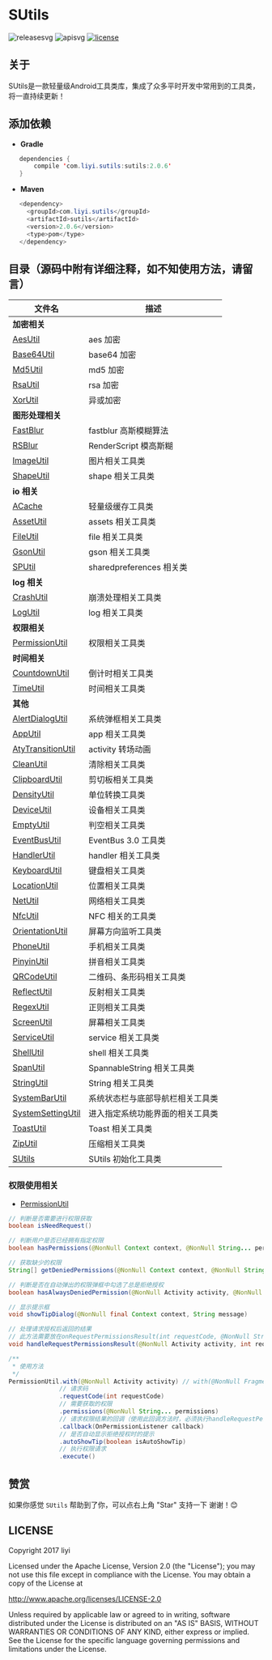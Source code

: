 # SUtils

![releasesvg] ![apisvg] [![license][licensesvg]][license]

## 关于
SUtils是一款轻量级Android工具类库，集成了众多平时开发中常用到的工具类，将一直持续更新！

## 添加依赖

- **Gradle**
```Java
   dependencies {
       compile 'com.liyi.sutils:sutils:2.0.6'
   }
```

- **Maven**
```Java
   <dependency>
     <groupId>com.liyi.sutils</groupId>
     <artifactId>sutils</artifactId>
     <version>2.0.6</version>
     <type>pom</type>
   </dependency>
```

## 目录（源码中附有详细注释，如不知使用方法，请留言）
| 文件名 | 描述 |
| ---- | ---- |
| **加密相关** |
| [AesUtil][AesUtil] | aes 加密 |
| [Base64Util][Base64Util] | base64 加密  |
| [Md5Util][Md5Util] | md5 加密 |
| [RsaUtil][RsaUtil] | rsa 加密 |
| [XorUtil][XorUtil] | 异或加密 |
| **图形处理相关** |
| [FastBlur][FastBlur] | fastblur 高斯模糊算法 |
| [RSBlur][RSBlur] | RenderScript 模高斯糊 |
| [ImageUtil][ImageUtil] | 图片相关工具类 |
| [ShapeUtil][ShapeUtil] | shape 相关工具类 |
| **io 相关** |
| [ACache][ACache] | 轻量级缓存工具类 |
| [AssetUtil][AssetUtil] | assets 相关工具类 |
| [FileUtil][FileUtil] | file 相关工具类 |
| [GsonUtil][GsonUtil] | gson 相关工具类 |
| [SPUtil][SPUtil] | sharedpreferences 相关类 |
| **log 相关** |
| [CrashUtil][CrashUtil] | 崩溃处理相关工具类 |
| [LogUtil][LogUtil] | log 相关工具类 |
| **权限相关** |
| [PermissionUtil][PermissionUtil] | 权限相关工具类 |
| **时间相关** |
| [CountdownUtil][CountdownUtil] | 倒计时相关工具类 |
| [TimeUtil][TimeUtil] | 时间相关工具类 |
| **其他** |
| [AlertDialogUtil][AlertDialogUtil] | 系统弹框相关工具类 |
| [AppUtil][AppUtil] | app 相关工具类 |
| [AtyTransitionUtil][AtyTransitionUtil] | activity 转场动画 |
| [CleanUtil][CleanUtil] | 清除相关工具类 |
| [ClipboardUtil][ClipboardUtil] | 剪切板相关工具类 |
| [DensityUtil][DensityUtil] | 单位转换工具类 |
| [DeviceUtil][DeviceUtil] | 设备相关工具类 |
| [EmptyUtil][EmptyUtil] | 判空相关工具类 |
| [EventBusUtil][EventBusUtil] | EventBus 3.0 工具类 |
| [HandlerUtil][HandlerUtil] | handler 相关工具类 |
| [KeyboardUtil][KeyboardUtil] | 键盘相关工具类 |
| [LocationUtil][LocationUtil] | 位置相关工具类 |
| [NetUtil][NetUtil] | 网络相关工具类 |
| [NfcUtil][NfcUtil] | NFC 相关的工具类 |
| [OrientationUtil][OrientationUtil] | 屏幕方向监听工具类 |
| [PhoneUtil][PhoneUtil] | 手机相关工具类 |
| [PinyinUtil][PinyinUtil] | 拼音相关工具类 |
| [QRCodeUtil][QRCodeUtil] | 二维码、条形码相关工具类 |
| [ReflectUtil][ReflectUtil] | 反射相关工具类 |
| [RegexUtil][RegexUtil] | 正则相关工具类 |
| [ScreenUtil][ScreenUtil] | 屏幕相关工具类 |
| [ServiceUtil][ServiceUtil] | service 相关工具类 |
| [ShellUtil][ShellUtil] | shell 相关工具类 |
| [SpanUtil][SpanUtil] | SpannableString 相关工具类 |
| [StringUtil][StringUtil] |  String 相关工具类 |
| [SystemBarUtil][SystemBarUtil] | 系统状态栏与底部导航栏相关工具类 |
| [SystemSettingUtil][SystemSettingUtil] | 进入指定系统功能界面的相关工具类 |
| [ToastUtil][ToastUtil] | Toast 相关工具类 |
| [ZipUtil][ZipUtil] | 压缩相关工具类 |
| [SUtils][SUtils] | SUtils 初始化工具类 |

### 权限使用相关
- [PermissionUtil][PermissionUtil]
```Java
// 判断是否需要进行权限获取
boolean isNeedRequest()

// 判断用户是否已经拥有指定权限
boolean hasPermissions(@NonNull Context context, @NonNull String... permissions)

// 获取缺少的权限
String[] getDeniedPermissions(@NonNull Context context, @NonNull String... permissions)

// 判断是否在自动弹出的权限弹框中勾选了总是拒绝授权
boolean hasAlwaysDeniedPermission(@NonNull Activity activity, @NonNull String... deniedPermissions)

// 显示提示框
void showTipDialog(@NonNull final Context context, String message)

// 处理请求授权后返回的结果
// 此方法需要放在onRequestPermissionsResult(int requestCode, @NonNull String[] permissions, @NonNull int[] grantResults)方法中执行
void handleRequestPermissionsResult(@NonNull Activity activity, int requestCode, @NonNull String[] permissions, int[] grantResults) 

/**
 * 使用方法
 */
PermissionUtil.with(@NonNull Activity activity) // with(@NonNull Fragment fragment)
              // 请求码
              .requestCode(int requestCode)
              // 需要获取的权限
              .permissions(@NonNull String... permissions)
              // 请求权限结果的回调（使用此回调方法时，必须执行handleRequestPermissionsResult()方法）
              .callback(OnPermissionListener callback)
              // 是否自动显示拒绝授权时的提示
              .autoShowTip(boolean isAutoShowTip)
              // 执行权限请求
              .execute()
```

## 赞赏
如果你感觉 `SUtils` 帮助到了你，可以点右上角 "Star" 支持一下 谢谢！:blush:

## LICENSE
Copyright 2017 liyi

Licensed under the Apache License, Version 2.0 (the "License");
you may not use this file except in compliance with the License.
You may obtain a copy of the License at

   http://www.apache.org/licenses/LICENSE-2.0

Unless required by applicable law or agreed to in writing, software
distributed under the License is distributed on an "AS IS" BASIS,
WITHOUT WARRANTIES OR CONDITIONS OF ANY KIND, either express or implied.
See the License for the specific language governing permissions and
limitations under the License.

[releasesvg]: https://img.shields.io/badge/version-2.0.6-brightgreen.svg
[apisvg]: https://img.shields.io/badge/sdk-9+-brightgreen.svg
[licensesvg]: https://img.shields.io/badge/license-Apache--2.0-blue.svg
[license]:http://www.apache.org/licenses/LICENSE-2.0
[statussvg]:https://img.shields.io/librariesio/github/phoenixframework/phoenix.svg

[AesUtil]:https://github.com/albert-lii/SUtils/blob/master/sutils/src/main/java/com/liyi/sutils/utils/encrypt/AesUtil.java
[Base64Util]:https://github.com/albert-lii/SUtils/blob/master/sutils/src/main/java/com/liyi/sutils/utils/encrypt/Base64Util.java
[Md5Util]:https://github.com/albert-lii/SUtils/blob/master/sutils/src/main/java/com/liyi/sutils/utils/encrypt/Md5Util.java
[RsaUtil]:https://github.com/albert-lii/SUtils/blob/master/sutils/src/main/java/com/liyi/sutils/utils/encrypt/RsaUtil.java
[XorUtil]:https://github.com/albert-lii/SUtils/blob/master/sutils/src/main/java/com/liyi/sutils/utils/encrypt/XorUtil.java

[FastBlur]:https://github.com/albert-lii/SUtils/blob/master/sutils/src/main/java/com/liyi/sutils/utils/graphic/blur/FastBlur.java
[RSBlur]:https://github.com/albert-lii/SUtils/blob/master/sutils/src/main/java/com/liyi/sutils/utils/graphic/blur/RSBlur.java
[ImageUtil]:https://github.com/albert-lii/SUtils/blob/master/sutils/src/main/java/com/liyi/sutils/utils/graphic/ImageUtil.java
[ShapeUtil]:https://github.com/albert-lii/SUtils/blob/master/sutils/src/main/java/com/liyi/sutils/utils/graphic/ShapeUtil.java

[ACache]:https://github.com/albert-lii/SUtils/blob/master/sutils/src/main/java/com/liyi/sutils/utils/io/ACache.java
[AssetUtil]:https://github.com/albert-lii/SUtils/blob/master/sutils/src/main/java/com/liyi/sutils/utils/io/AssetUtil.java
[FileUtil]:https://github.com/albert-lii/SUtils/blob/master/sutils/src/main/java/com/liyi/sutils/utils/io/FileUtil.java
[GsonUtil]:https://github.com/albert-lii/SUtils/blob/master/sutils/src/main/java/com/liyi/sutils/utils/io/GsonUtil.java
[SPUtil]:https://github.com/albert-lii/SUtils/blob/master/sutils/src/main/java/com/liyi/sutils/utils/io/SPUtil.java  

[CrashUtil]:https://github.com/albert-lii/SUtils/blob/master/sutils/src/main/java/com/liyi/sutils/utils/log/CrashUtil.java 
[LogUtil]:https://github.com/albert-lii/SUtils/blob/master/sutils/src/main/java/com/liyi/sutils/utils/log/LogUtil.java  

[PermissionUtil]:https://github.com/albertlii/SUtils/blob/master/sutils/src/main/java/com/liyi/sutils/utils/permission/PermissionUtil.java

[CountdownUtil]:https://github.com/albert-lii/SUtils/blob/master/sutils/src/main/java/com/liyi/sutils/utils/time/CountdownUtil.java 
[TimeUtil]:https://github.com/albert-lii/SUtils/blob/master/sutils/src/main/java/com/liyi/sutils/utils/time/TimeUtil.java

[AlertDialogUtil]:https://github.com/albert-lii/SUtils/blob/master/sutils/src/main/java/com/liyi/sutils/utils/AlertDialogUtil.java  
[AppUtil]:https://github.com/albert-lii/SUtils/blob/master/sutils/src/main/java/com/liyi/sutils/utils/AppUtil.java  
[AtyTransitionUtil]:https://github.com/albert-lii/SUtils/blob/master/sutils/src/main/java/com/liyi/sutils/utils/AtyTransitionUtil.java 
[CleanUtil]:https://github.com/albert-lii/SUtils/blob/master/sutils/src/main/java/com/liyi/sutils/utils/CleanUtil.java  
[ClipboardUtil]:https://github.com/albert-lii/SUtils/blob/master/sutils/src/main/java/com/liyi/sutils/utils/ClipboardUtil.java  
[DensityUtil]:https://github.com/albert-lii/SUtils/blob/master/sutils/src/main/java/com/liyi/sutils/utils/DensityUtil.java
[DeviceUtil]:https://github.com/albert-lii/SUtils/blob/master/sutils/src/main/java/com/liyi/sutils/utils/DeviceUtil.java
[EmptyUtil]:https://github.com/albert-lii/SUtils/blob/master/sutils/src/main/java/com/liyi/sutils/utils/EmptyUtil.java  
[EventBusUtil]:https://github.com/albert-lii/SUtils/blob/master/sutils/src/main/java/com/liyi/sutils/utils/EventBusUtil.java 
[HandlerUtil]:https://github.com/albert-lii/SUtils/blob/master/sutils/src/main/java/com/liyi/sutils/utils/HandlerUtil.java  
[KeyboardUtil]:https://github.com/albert-lii/SUtils/blob/master/sutils/src/main/java/com/liyi/sutils/utils/KeyboardUtil.java 
[LocationUtil]:https://github.com/albert-lii/SUtils/blob/master/sutils/src/main/java/com/liyi/sutils/utils/LocationUtil.java 
[NetUtil]:https://github.com/albert-lii/SUtils/blob/master/sutils/src/main/java/com/liyi/sutils/utils/NetUtil.java  
[NfcUtil]:https://github.com/albert-lii/SUtils/blob/master/sutils/src/main/java/com/liyi/sutils/utils/NfcUtil.java  
[OrientationUtil]:https://github.com/albert-lii/SUtils/blob/master/sutils/src/main/java/com/liyi/sutils/utils/OrientationUtil.java  
[PhoneUtil]:https://github.com/albert-lii/SUtils/blob/master/sutils/src/main/java/com/liyi/sutils/utils/PhoneUtil.java  
[PinyinUtil]:https://github.com/albert-lii/SUtils/blob/master/sutils/src/main/java/com/liyi/sutils/utils/PinyinUtil.java  
[QRCodeUtil]:https://github.com/albert-lii/SUtils/blob/master/sutils/src/main/java/com/liyi/sutils/utils/QRCodeUtil.java  
[ReflectUtil]:https://github.com/albert-lii/SUtils/blob/master/sutils/src/main/java/com/liyi/sutils/utils/ReflectUtil.java 
[RegexUtil]:https://github.com/albert-lii/SUtils/blob/master/sutils/src/main/java/com/liyi/sutils/utils/RegexUtil.java  
[ScreenUtil]:https://github.com/albert-lii/SUtils/blob/master/sutils/src/main/java/com/liyi/sutils/utils/ScreenUtil.java  
[ServiceUtil]:https://github.com/albert-lii/SUtils/blob/master/sutils/src/main/java/com/liyi/sutils/utils/ServiceUtil.java  
[ShellUtil]:https://github.com/albert-lii/SUtils/blob/master/sutils/src/main/java/com/liyi/sutils/utils/ShellUtil.java 
[ScreenUtil]:https://github.com/albert-lii/SUtils/blob/master/sutils/src/main/java/com/liyi/sutils/utils/ScreenUtil.java 
[SpanUtil]:https://github.com/albert-lii/SUtils/blob/master/sutils/src/main/java/com/liyi/sutils/utils/SpanUtil.java  
[StringUtil]:https://github.com/albert-lii/SUtils/blob/master/sutils/src/main/java/com/liyi/sutils/utils/StringUtil.java  
[SystemBarUtil]:https://github.com/albert-lii/SUtils/blob/master/sutils/src/main/java/com/liyi/sutils/utils/SystemBarUtil.java
[SystemSettingUtil]:https://github.com/albert-lii/SUtils/blob/master/sutils/src/main/java/com/liyi/sutils/utils/SystemSettingUtil.java 
[StringUtil]:https://github.com/albert-lii/SUtils/blob/master/sutils/src/main/java/com/liyi/sutils/utils/StringUtil.java 
[ToastUtil]:https://github.com/albert-lii/SUtils/blob/master/sutils/src/main/java/com/liyi/sutils/utils/ToastUtil.java
[ZipUtil]:https://github.com/albert-lii/SUtils/blob/master/sutils/src/main/java/com/liyi/sutils/utils/ZipUtil.java  
[SUtils]:https://github.com/albert-lii/SUtils/blob/master/sutils/src/main/java/com/liyi/sutils/utils/SUtils.java
